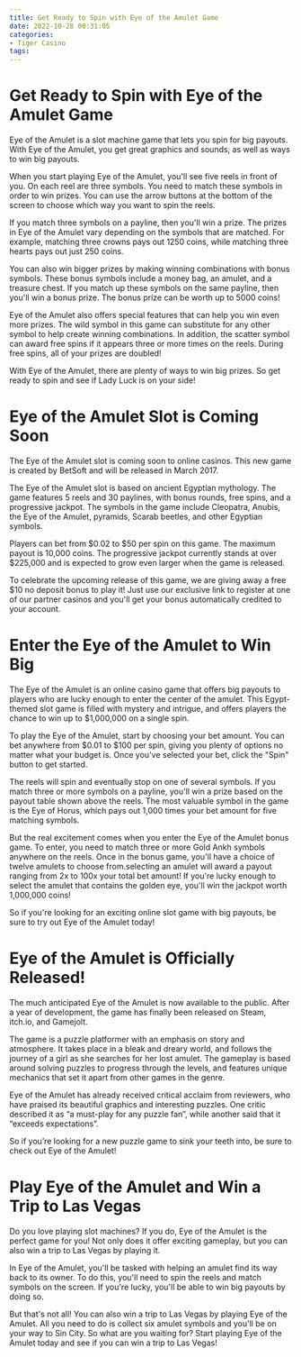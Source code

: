 ```yaml
---
title: Get Ready to Spin with Eye of the Amulet Game
date: 2022-10-28 00:31:05
categories:
- Tiger Casino
tags:
---
```



#  Get Ready to Spin with Eye of the Amulet Game

Eye of the Amulet is a slot machine game that lets you spin for big payouts. With Eye of the Amulet, you get great graphics and sounds, as well as ways to win big payouts.

When you start playing Eye of the Amulet, you'll see five reels in front of you. On each reel are three symbols. You need to match these symbols in order to win prizes. You can use the arrow buttons at the bottom of the screen to choose which way you want to spin the reels.

If you match three symbols on a payline, then you'll win a prize. The prizes in Eye of the Amulet vary depending on the symbols that are matched. For example, matching three crowns pays out 1250 coins, while matching three hearts pays out just 250 coins.

You can also win bigger prizes by making winning combinations with bonus symbols. These bonus symbols include a money bag, an amulet, and a treasure chest. If you match up these symbols on the same payline, then you'll win a bonus prize. The bonus prize can be worth up to 5000 coins!

Eye of the Amulet also offers special features that can help you win even more prizes. The wild symbol in this game can substitute for any other symbol to help create winning combinations. In addition, the scatter symbol can award free spins if it appears three or more times on the reels. During free spins, all of your prizes are doubled!

With Eye of the Amulet, there are plenty of ways to win big prizes. So get ready to spin and see if Lady Luck is on your side!

#  Eye of the Amulet Slot is Coming Soon

The Eye of the Amulet slot is coming soon to online casinos. This new game is created by BetSoft and will be released in March 2017.

The Eye of the Amulet slot is based on ancient Egyptian mythology. The game features 5 reels and 30 paylines, with bonus rounds, free spins, and a progressive jackpot. The symbols in the game include Cleopatra, Anubis, the Eye of the Amulet, pyramids, Scarab beetles, and other Egyptian symbols.

Players can bet from $0.02 to $50 per spin on this game. The maximum payout is 10,000 coins. The progressive jackpot currently stands at over $225,000 and is expected to grow even larger when the game is released.

To celebrate the upcoming release of this game, we are giving away a free $10 no deposit bonus to play it! Just use our exclusive link to register at one of our partner casinos and you'll get your bonus automatically credited to your account.

#  Enter the Eye of the Amulet to Win Big

The Eye of the Amulet is an online casino game that offers big payouts to players who are lucky enough to enter the center of the amulet. This Egypt-themed slot game is filled with mystery and intrigue, and offers players the chance to win up to $1,000,000 on a single spin.

To play the Eye of the Amulet, start by choosing your bet amount. You can bet anywhere from $0.01 to $100 per spin, giving you plenty of options no matter what your budget is. Once you've selected your bet, click the "Spin" button to get started.

The reels will spin and eventually stop on one of several symbols. If you match three or more symbols on a payline, you'll win a prize based on the payout table shown above the reels. The most valuable symbol in the game is the Eye of Horus, which pays out 1,000 times your bet amount for five matching symbols.

But the real excitement comes when you enter the Eye of the Amulet bonus game. To enter, you need to match three or more Gold Ankh symbols anywhere on the reels. Once in the bonus game, you'll have a choice of twelve amulets to choose from.selecting an amulet will award a payout ranging from 2x to 100x your total bet amount! If you're lucky enough to select the amulet that contains the golden eye, you'll win the jackpot worth 1,000,000 coins!

So if you're looking for an exciting online slot game with big payouts, be sure to try out Eye of the Amulet today!

#  Eye of the Amulet is Officially Released!

The much anticipated Eye of the Amulet is now available to the public. After a year of development, the game has finally been released on Steam, itch.io, and Gamejolt.

The game is a puzzle platformer with an emphasis on story and atmosphere. It takes place in a bleak and dreary world, and follows the journey of a girl as she searches for her lost amulet. The gameplay is based around solving puzzles to progress through the levels, and features unique mechanics that set it apart from other games in the genre.

Eye of the Amulet has already received critical acclaim from reviewers, who have praised its beautiful graphics and interesting puzzles. One critic described it as “a must-play for any puzzle fan”, while another said that it “exceeds expectations”.

So if you’re looking for a new puzzle game to sink your teeth into, be sure to check out Eye of the Amulet!

#  Play Eye of the Amulet and Win a Trip to Las Vegas

Do you love playing slot machines? If you do, Eye of the Amulet is the perfect game for you! Not only does it offer exciting gameplay, but you can also win a trip to Las Vegas by playing it.

In Eye of the Amulet, you'll be tasked with helping an amulet find its way back to its owner. To do this, you'll need to spin the reels and match symbols on the screen. If you're lucky, you'll be able to win big payouts by doing so.

But that's not all! You can also win a trip to Las Vegas by playing Eye of the Amulet. All you need to do is collect six amulet symbols and you'll be on your way to Sin City. So what are you waiting for? Start playing Eye of the Amulet today and see if you can win a trip to Las Vegas!